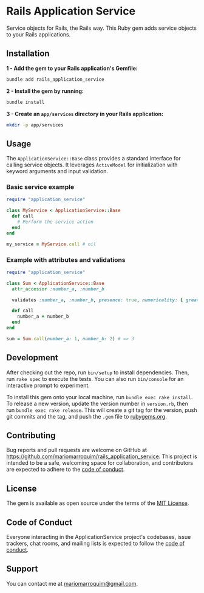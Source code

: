 # Rails Application Service

Service objects for Rails, the Rails way. This Ruby gem adds service objects to your Rails applications.

## Installation

**1 - Add the gem to your Rails application's Gemfile:**

```bash
bundle add rails_application_service
```

**2 - Install the gem by running:**

```bash
bundle install
```

**3 - Create an `app/services` directory in your Rails application:**

```bash
mkdir -p app/services
```

## Usage

The `ApplicationService::Base` class provides a standard interface for calling service objects. It leverages `ActiveModel` for initialization with keyword arguments and input validation.

### Basic service example

```ruby
require "application_service"

class MyService < ApplicationService::Base
  def call
    # Perform the service action
  end
end

my_service = MyService.call # nil
```

### Example with attributes and validations

```ruby
require "application_service"

class Sum < ApplicationService::Base
  attr_accessor :number_a, :number_b

  validates :number_a, :number_b, presence: true, numericality: { greater_than: 0 }

  def call
    number_a + number_b
  end
end

sum = Sum.call(number_a: 1, number_b: 2) # => 3
```

## Development

After checking out the repo, run `bin/setup` to install dependencies. Then, run `rake spec` to execute the tests. You can also run `bin/console` for an interactive prompt to experiment.

To install this gem onto your local machine, run `bundle exec rake install`. To release a new version, update the version number in `version.rb`, then run `bundle exec rake release`. This will create a git tag for the version, push git commits and the tag, and push the `.gem` file to [rubygems.org](https://rubygems.org).

## Contributing

Bug reports and pull requests are welcome on GitHub at https://github.com/mariomarroquim/rails_application_service. This project is intended to be a safe, welcoming space for collaboration, and contributors are expected to adhere to the [code of conduct](https://github.com/mariomarroquim/rails_application_service/blob/main/CODE_OF_CONDUCT.md).

## License

The gem is available as open source under the terms of the [MIT License](https://opensource.org/licenses/MIT).

## Code of Conduct

Everyone interacting in the ApplicationService project's codebases, issue trackers, chat rooms, and mailing lists is expected to follow the [code of conduct](https://github.com/mariomarroquim/rails_application_service/blob/main/CODE_OF_CONDUCT.md).

## Support

You can contact me at mariomarroquim@gmail.com.
